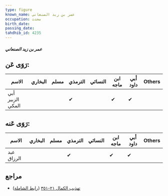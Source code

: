 ```yaml
---
type: figure
known_name: عمر بن زيد الصنعاني
occupation: محدث
birth_date:
passing_date:
tahdhib_id: 4235
---
```

##### عمر بن زيد الصنعاني

## رَوَى عَن:
| الاسم            | البخاري | مسلم | الترمذي | النسائي | ابن ماجه | أبي داود | Others |
| ---------------- | ------- | ---- | ------- | ------- | -------- | -------- | ------ |
| أبي الزبير المكي |         |      | ✔       |         | ✔        | ✔        |        |
## رَوَى عَنه:
| الاسم      | البخاري | مسلم | الترمذي | النسائي | ابن ماجه | أبي داود | Others |
| ---------- | ------- | ---- | ------- | ------- | -------- | -------- | ------ |
| عبد الرزاق |         |      | ✔       |         | ✔        | ✔        |        |
## مراجع
- [تهذيب الكمال ٢١-٣٥١](obsidian://open?vault=Tahdhib-al-Kamal&file=Figures/٤٢٣٥-عمر%20بن%20زيد%20الصنعاني) ([رابط الشاملة](https://shamela.ws/book/3722/10998))